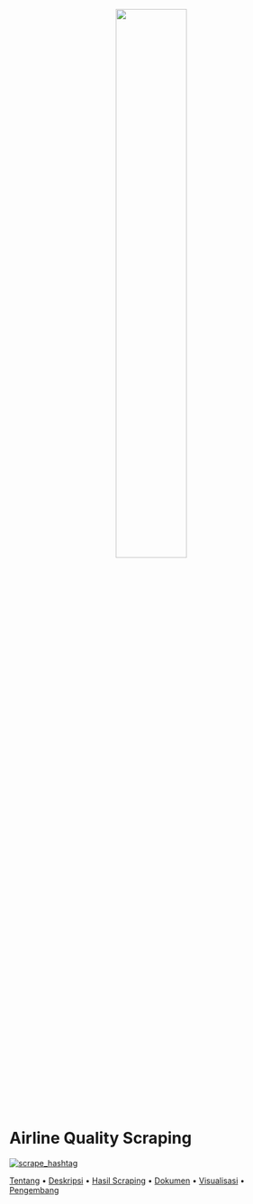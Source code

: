<p align="center" width="80%">
    <img width="50%" src="https://cdns.klimg.com/merdeka.com/i/w/news/2015/12/31/644528/540x270/lima-pesawat-ini-mendarat-darurat-karena-sebab-paling-konyol-sejagat.jpg">
</p>

# **Airline Quality Scraping**
[![scrape_hashtag](https://github.com/rizkyardhani/airlinequality_scraping/actions/workflows/main.yml/badge.svg)](https://github.com/rizkyardhani/airlinequality_scraping/actions/workflows/main.yml)

[Tentang](#airplane-tentang)
•
[Deskripsi](#writing_hand-deskripsi)
•
[Hasil Scraping](#paperclips-hasil-scraping)
•
[Dokumen](#books-dokumen)
•
[Visualisasi](#bar_chart-visualisasi)
•
[Pengembang](#panda_face-pengembang)

</div>
